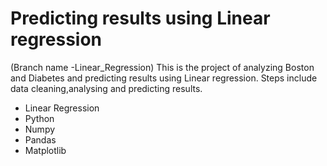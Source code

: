 # Predicting results using Linear regression
(Branch name -Linear_Regression) This is the project of analyzing Boston and Diabetes and predicting results using Linear regression. Steps include data cleaning,analysing and predicting results.
- Linear Regression
- Python
- Numpy
- Pandas
- Matplotlib
